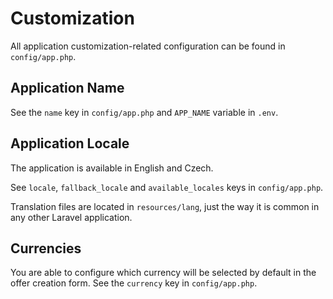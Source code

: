 # Customization

All application customization-related configuration can be found in `config/app.php`.

## Application Name

See the `name` key in `config/app.php` and `APP_NAME` variable in `.env`.

## Application Locale

The application is available in English and Czech.

See `locale`, `fallback_locale` and `available_locales` keys in `config/app.php`.

Translation files are located in `resources/lang`, just the way it is common in any other Laravel application.

## Currencies

You are able to configure which currency will be selected by default in the offer creation form. See the `currency` key in `config/app.php`.

